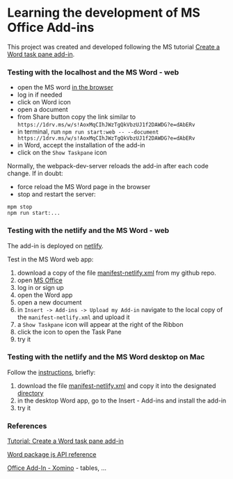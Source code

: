 # Learning the development of MS Office Add-ins

This project was created and developed following the MS tutorial [Create a Word task pane add-in](https://learn.microsoft.com/en-us/office/dev/add-ins/tutorials/word-tutorial).

### Testing with the localhost and the MS Word - web

- open the MS word [in the browser](https://www.office.com/)
- log in if needed
- click on Word icon
- open a document
- from Share button copy the link similar to `https://1drv.ms/w/s!AoxMqCIhJWzTgQkVbzUJ1f2DAWDG?e=dAbERv`
- in terminal, run `npm run start:web -- --document https://1drv.ms/w/s!AoxMqCIhJWzTgQkVbzUJ1f2DAWDG?e=dAbERv`
- in Word, accept the installation of the add-in
- click on the  `Show Taskpane` icon

Normally, the webpack-dev-server reloads the add-in after each code change.
If in doubt:

-  force reload the MS Word page in the browser
-  stop and restart the server:

 ```
 mpm stop
 npm run start:...
 ``` 

### Testing with the netlify and the MS Word - web

The add-in is deployed on [netlify](https://office-add-in-2-7d7ee5.netlify.app/taskpane.html).

Test in the MS Word web app:

1. download a copy  of the file [manifest-netlify.xml](https://office-add-in-2-7d7ee5.netlify.app/assets/manifest-netlify.xml) from my github repo.
2. open [MS Office](https://www.office.com/)
3. log in or sign up
4. open the Word app
5. open a new document
6. in `Insert -> Add-ins -> Upload my Add-in` navigate to the local copy of the `manifest-netlify.xml` and upload it
7. a `Show Taskpane` icon will appear at the right of the Ribbon
8. click the icon to open the Task Pane
9. try it


### Testing with the netlify and the MS Word desktop on Mac

Follow the [instructions](https://learn.microsoft.com/en-us/office/dev/add-ins/testing/sideload-an-office-add-in-on-mac), briefly:

1. download the file [manifest-netlify.xml](https://office-add-in-2-7d7ee5.netlify.app/assets/manifest-netlify) and copy it into the designated [directory](/Users/<username>/Library/Containers/com.microsoft.Word/Data/Documents/wef)
2. in the desktop Word app, go to the Insert - Add-ins and install the add-in
3. try it

### References

[Tutorial: Create a Word task pane add-in](https://learn.microsoft.com/en-us/office/dev/add-ins/tutorials/word-tutorial)

[Word package js API reference](https://learn.microsoft.com/en-us/javascript/api/word?view=word-js-preview)

[Office Add-In - Xomino](https://xomino.com/category/office-add-in/) - tables, ... 
